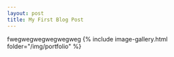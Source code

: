 ```yaml
---
layout: post
title: My First Blog Post
---
```


fwegwegwegwegwegweg
{% include image-gallery.html folder="/img/portfolio" %}

